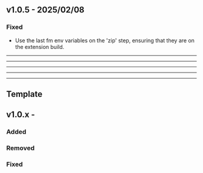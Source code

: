 

## v1.0.5 - 2025/02/08

### Fixed

- Use the last fm env variables on the 'zip' step, ensuring that they are on the extension build.




<hr>
<hr>
<hr>
<hr>
<hr>

## Template

## v1.0.x -

### Added
### Removed
### Fixed
